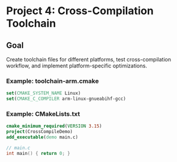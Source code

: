 # Project 4: Cross-Compilation Toolchain

## Goal
Create toolchain files for different platforms, test cross-compilation workflow, and implement platform-specific optimizations.

### Example: toolchain-arm.cmake
```cmake
set(CMAKE_SYSTEM_NAME Linux)
set(CMAKE_C_COMPILER arm-linux-gnueabihf-gcc)
```

### Example: CMakeLists.txt
```cmake
cmake_minimum_required(VERSION 3.15)
project(CrossCompileDemo)
add_executable(demo main.c)
```

```c
// main.c
int main() { return 0; }
```
